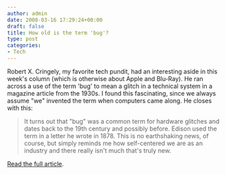 ```yaml
---
author: admin
date: 2008-03-16 17:29:24+00:00
draft: false
title: How old is the term 'bug'?
type: post
categories:
- Tech
---
```


Robert X. Cringely, my favorite tech pundit, had an interesting aside in this week's column (which is otherwise about Apple and Blu-Ray). He ran across a use of the term 'bug' to mean a glitch in a technical system in a magazine article from the 1930s. I found this fascinating, since we always assume "we" invented the term when computers came along. He closes with this:



<blockquote>It turns out that "bug" was a common term for hardware glitches and dates back to the 19th century and possibly before. Edison used the term in a letter he wrote in 1878. This is no earthshaking news, of course, but simply reminds me how self-centered we are as an industry and there really isn't much that's truly new.</blockquote>



 [Read the full article](http://www.pbs.org/cringely/pulpit/2008/pulpit_20080314_004511.html).
